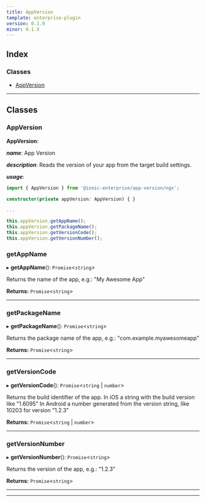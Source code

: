```yaml
---
title: AppVersion
template: enterprise-plugin
version: 0.1.9
minor: 0.1.X
---
```




## Index

### Classes

* [AppVersion](#appversion)

---

## Classes

<a id="appversion"></a>

###  AppVersion

**AppVersion**: 

*__name__*: App Version

*__description__*: Reads the version of your app from the target build settings.

*__usage__*:
 ```typescript
import { AppVersion } from '@ionic-enterprise/app-version/ngx';

constructor(private appVersion: AppVersion) { }

...

this.appVersion.getAppName();
this.appVersion.getPackageName();
this.appVersion.getVersionCode();
this.appVersion.getVersionNumber();

```

<a id="appversion.getappname"></a>

###  getAppName

▸ **getAppName**(): `Promise`<`string`>

Returns the name of the app, e.g.: "My Awesome App"

**Returns:** `Promise`<`string`>

___
<a id="appversion.getpackagename"></a>

###  getPackageName

▸ **getPackageName**(): `Promise`<`string`>

Returns the package name of the app, e.g.: "com.example.myawesomeapp"

**Returns:** `Promise`<`string`>

___
<a id="appversion.getversioncode"></a>

###  getVersionCode

▸ **getVersionCode**(): `Promise`<`string` \| `number`>

Returns the build identifier of the app. In iOS a string with the build version like "1.6095" In Android a number generated from the version string, like 10203 for version "1.2.3"

**Returns:** `Promise`<`string` \| `number`>

___
<a id="appversion.getversionnumber"></a>

###  getVersionNumber

▸ **getVersionNumber**(): `Promise`<`string`>

Returns the version of the app, e.g.: "1.2.3"

**Returns:** `Promise`<`string`>

___

___

